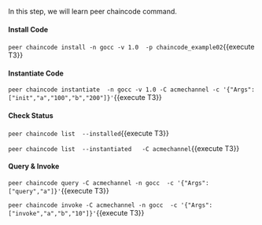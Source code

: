 In this step, we will learn peer chaincode command.

#### Install Code
`peer chaincode install -n gocc -v 1.0  -p chaincode_example02`{{execute T3}} 

#### Instantiate Code
`peer chaincode instantiate  -n gocc -v 1.0 -C acmechannel -c '{"Args":["init","a","100","b","200"]}'`{{execute T3}}

#### Check Status
`peer chaincode list  --installed`{{execute T3}}

`peer chaincode list  --instantiated   -C acmechannel`{{execute T3}}

#### Query & Invoke
`peer chaincode query -C acmechannel -n gocc  -c '{"Args":["query","a"]}'`{{execute T3}}

`peer chaincode invoke -C acmechannel -n gocc  -c '{"Args":["invoke","a","b","10"]}'`{{execute T3}}
